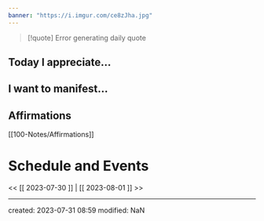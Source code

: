 ```yaml
---
banner: "https://i.imgur.com/ce8zJha.jpg"
---
```




>[!quote] Error generating daily quote

## Today I appreciate...


## I want to manifest...


## Affirmations
[[100-Notes/Affirmations]]













# Schedule and Events




<< [[ 2023-07-30 ]] | [[ 2023-08-01 ]] >>

---
created: 2023-07-31 08:59
modified: NaN

 